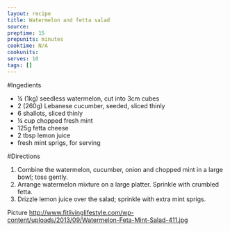 ```yaml
---
layout: recipe
title: Watermelon and fetta salad
source: 
preptime: 15
prepunits: minutes
cooktime: N/A
cookunits: 
serves: 10
tags: []
---
```

#Ingedients
* &frac14; (1kg) seedless watermelon, cut into 3cm cubes
* 2 (260g) Lebanese cucumber, seeded, sliced thinly
* 6 shallots, sliced thinly
* &frac14; cup chopped fresh mint
* 125g fetta cheese
* 2 tbsp lemon juice
* fresh mint sprigs, for serving

#Directions
1. Combine the watermelon, cucumber, onion and chopped mint in a large bowl; toss gently.
2. Arrange watermelon mixture on a large platter. Sprinkle with crumbled fetta.
3. Drizzle lemon juice over the salad; sprinkle with extra mint sprigs. 

Picture
http://www.fitlivinglifestyle.com/wp-content/uploads/2013/09/Watermelon-Feta-Mint-Salad-411.jpg